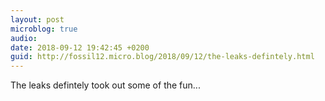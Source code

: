 ```yaml
---
layout: post
microblog: true
audio: 
date: 2018-09-12 19:42:45 +0200
guid: http://fossil12.micro.blog/2018/09/12/the-leaks-defintely.html
---
```

The leaks defintely took out some of the fun...
